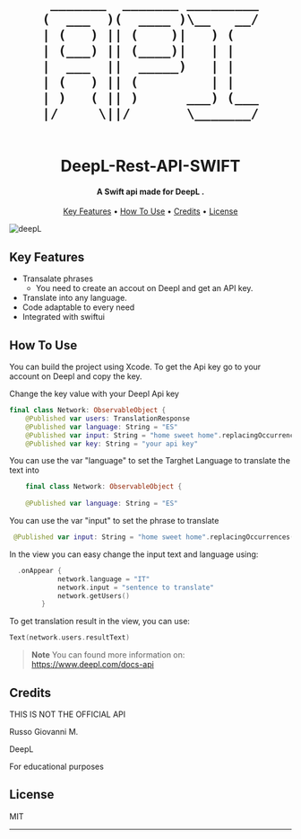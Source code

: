 <h1 align="center">
  <br>


     _______  _______ _________
    (  ___  )(  ____ )\__   __/
    | (   ) || (    )|   ) (   
    | (___) || (____)|   | |   
    |  ___  ||  _____)   | |   
    | (   ) || (         | |   
    | )   ( || )      ___) (___
    |/     \||/       \_______/


                           
  <br>
  DeepL-Rest-API-SWIFT
  <br>
</h1>

<h4 align="center">A Swift api made for DeepL
.</h4>


<p align="center">
  <a href="#key-features">Key Features</a> •
  <a href="#how-to-use">How To Use</a> •
  <a href="#credits">Credits</a> •
  <a href="#license">License</a>
</p>

![deepL](https://user-images.githubusercontent.com/113531412/208911786-85839a7e-7032-4bc0-91d4-9ab62572e931.png)

## Key Features

* Transalate phrases
  - You need to create an accout on Deepl and get an API key.
* Translate into any language. 
* Code adaptable to every need
* Integrated with swiftui



## How To Use

You can build the project using Xcode. To get the Api key go to your account on Deepl and copy the key.

Change the key value with your Deepl Api key

```swift
final class Network: ObservableObject {
    @Published var users: TranslationResponse
    @Published var language: String = "ES"
    @Published var input: String = "home sweet home".replacingOccurrences(of: " ", with: "%20")
    @Published var key: String = "your api key"
```

You can use the var "language" to set the Targhet Language to translate the text into

```swift
    final class Network: ObservableObject {
    
    @Published var language: String = "ES"
```

You can use the var "input" to set the phrase to translate

```swift
 @Published var input: String = "home sweet home".replacingOccurrences(of: " ", with: "%20")
```
In the view you can easy change the input text and language using:

```swift
  .onAppear {
            network.language = "IT"
            network.input = "sentence to translate"
            network.getUsers()
        }
```

To get translation result in the view, you can use:

```swift
Text(network.users.resultText)
```

> **Note**
> You can found more information on: https://www.deepl.com/docs-api


## Credits

THIS IS NOT THE OFFICIAL API

Russo Giovanni M.

DeepL

For educational purposes

## License

MIT

---

